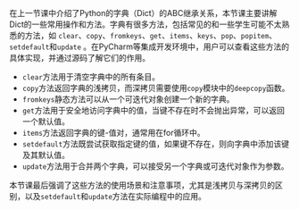 在上一节课中介绍了Python的字典（Dict）的ABC继承关系，本节课主要讲解Dict的一些常用操作和方法。字典有很多方法，包括常见的和一些学生可能不太熟悉的方法，如
`clear`、`copy`、`fromkeys`、`get`、`items`、`keys`、`pop`、`popitem`、`setdefault`和`update`
。在PyCharm等集成开发环境中，用户可以查看这些方法的具体实现，并通过源码了解它们的作用。

- `clear`方法用于清空字典中的所有条目。
- `copy`方法返回字典的浅拷贝，而深拷贝需要使用`copy`模块中的`deepcopy`函数。
- `fromkeys`静态方法可以从一个可迭代对象创建一个新的字典。
- `get`方法用于安全地访问字典中的值，当键不存在时不会抛出异常，可以返回一个默认值。
- `items`方法返回字典的键-值对，通常用在for循环中。
- `setdefault`方法既尝试获取指定键的值，如果键不存在，则向字典中添加该键及其默认值。
- `update`方法用于合并两个字典，可以接受另一个字典或可迭代对象作为参数。

本节课最后强调了这些方法的使用场景和注意事项，尤其是浅拷贝与深拷贝的区别，以及`setdefault`和`update`方法在实际编程中的应用。